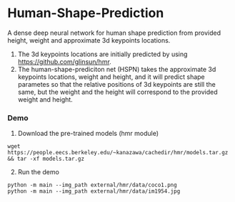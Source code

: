 # Human-Shape-Prediction
A dense deep neural network for human shape prediction from provided height, weight and approximate 3d keypoints locations.

1) The 3d keypoints locations are initially predicted by using https://github.com/glinsun/hmr.
2) The human-shape-prediciton net (HSPN) takes the approximate 3d keypoints locations, weight and height, and it will predict shape parametes so that the relative positions of 3d keypoints are still the same, but the weight and the height will correspond to the provided weight and height.

### Demo


1. Download the pre-trained models (hmr module)
```
wget https://people.eecs.berkeley.edu/~kanazawa/cachedir/hmr/models.tar.gz && tar -xf models.tar.gz
```

2. Run the demo
```
python -m main --img_path external/hmr/data/coco1.png
python -m main --img_path external/hmr/data/im1954.jpg